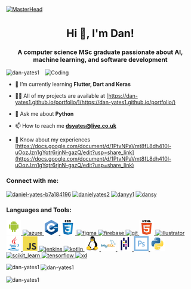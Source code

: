 [![MasterHead](https://linkedinbackground.com/download/1435/1435-Coding-Website-Layout.jpg)](https://dan-yates1.github.io/portfolio/)
<h1 align="center">Hi 👋, I'm Dan!</h1>
<h3 align="center">A computer science MSc graduate passionate about AI, machine learning, and software development</h3>

<img align="right" alt="Coding" width="400" src="https://external-content.duckduckgo.com/iu/?u=https%3A%2F%2Fmedia2.giphy.com%2Fmedia%2F11jacPItBsJDLa%2Fsource.gif&f=1&nofb=1&ipt=07c3a5a436a9d06cd72dd2b556eb2ca6f3ce3246d1232c9f39af56e75e21f487&ipo=images">

<p align="left"> <img src="https://komarev.com/ghpvc/?username=dan-yates1&label=Profile%20views&color=0e75b6&style=flat" alt="dan-yates1" /> </p>

- 🌱 I’m currently learning **Flutter, Dart and Keras**

- 👨‍💻 All of my projects are available at [https://dan-yates1.github.io/portfolio/](https://dan-yates1.github.io/portfolio/)

- 💬 Ask me about **Python**

- 📫 How to reach me **dsyates@live.co.uk**

- 📄 Know about my experiences [https://docs.google.com/document/d/1PtvNPaVmt8fL8dh410l-uOozJzn1gYqtr6rjnN-gazQ/edit?usp=share_link](https://docs.google.com/document/d/1PtvNPaVmt8fL8dh410l-uOozJzn1gYqtr6rjnN-gazQ/edit?usp=share_link)

<h3 align="left">Connect with me:</h3>
<p align="left">
<a href="https://linkedin.com/in/daniel-yates-b7a184196" target="blank"><img align="center" src="https://raw.githubusercontent.com/rahuldkjain/github-profile-readme-generator/master/src/images/icons/Social/linked-in-alt.svg" alt="daniel-yates-b7a184196" height="30" width="40" /></a>
<a href="https://kaggle.com/danielyates2" target="blank"><img align="center" src="https://raw.githubusercontent.com/rahuldkjain/github-profile-readme-generator/master/src/images/icons/Social/kaggle.svg" alt="danielyates2" height="30" width="40" /></a>
<a href="https://www.hackerrank.com/danyy1" target="blank"><img align="center" src="https://raw.githubusercontent.com/rahuldkjain/github-profile-readme-generator/master/src/images/icons/Social/hackerrank.svg" alt="danyy1" height="30" width="40" /></a>
<a href="https://www.leetcode.com/dansy" target="blank"><img align="center" src="https://raw.githubusercontent.com/rahuldkjain/github-profile-readme-generator/master/src/images/icons/Social/leet-code.svg" alt="dansy" height="30" width="40" /></a>
</p>

<h3 align="left">Languages and Tools:</h3>
<p align="left"> <a href="https://developer.android.com" target="_blank" rel="noreferrer"> <img src="https://raw.githubusercontent.com/devicons/devicon/master/icons/android/android-original-wordmark.svg" alt="android" width="40" height="40"/> </a> <a href="https://azure.microsoft.com/en-in/" target="_blank" rel="noreferrer"> <img src="https://www.vectorlogo.zone/logos/microsoft_azure/microsoft_azure-icon.svg" alt="azure" width="40" height="40"/> </a> <a href="https://www.w3schools.com/cpp/" target="_blank" rel="noreferrer"> <img src="https://raw.githubusercontent.com/devicons/devicon/master/icons/cplusplus/cplusplus-original.svg" alt="cplusplus" width="40" height="40"/> </a> <a href="https://www.w3schools.com/css/" target="_blank" rel="noreferrer"> <img src="https://raw.githubusercontent.com/devicons/devicon/master/icons/css3/css3-original-wordmark.svg" alt="css3" width="40" height="40"/> </a> <a href="https://www.figma.com/" target="_blank" rel="noreferrer"> <img src="https://www.vectorlogo.zone/logos/figma/figma-icon.svg" alt="figma" width="40" height="40"/> </a> <a href="https://firebase.google.com/" target="_blank" rel="noreferrer"> <img src="https://www.vectorlogo.zone/logos/firebase/firebase-icon.svg" alt="firebase" width="40" height="40"/> </a> <a href="https://git-scm.com/" target="_blank" rel="noreferrer"> <img src="https://www.vectorlogo.zone/logos/git-scm/git-scm-icon.svg" alt="git" width="40" height="40"/> </a> <a href="https://www.w3.org/html/" target="_blank" rel="noreferrer"> <img src="https://raw.githubusercontent.com/devicons/devicon/master/icons/html5/html5-original-wordmark.svg" alt="html5" width="40" height="40"/> </a> <a href="https://www.adobe.com/in/products/illustrator.html" target="_blank" rel="noreferrer"> <img src="https://www.vectorlogo.zone/logos/adobe_illustrator/adobe_illustrator-icon.svg" alt="illustrator" width="40" height="40"/> </a> <a href="https://www.java.com" target="_blank" rel="noreferrer"> <img src="https://raw.githubusercontent.com/devicons/devicon/master/icons/java/java-original.svg" alt="java" width="40" height="40"/> </a> <a href="https://developer.mozilla.org/en-US/docs/Web/JavaScript" target="_blank" rel="noreferrer"> <img src="https://raw.githubusercontent.com/devicons/devicon/master/icons/javascript/javascript-original.svg" alt="javascript" width="40" height="40"/> </a> <a href="https://www.jenkins.io" target="_blank" rel="noreferrer"> <img src="https://www.vectorlogo.zone/logos/jenkins/jenkins-icon.svg" alt="jenkins" width="40" height="40"/> </a> <a href="https://kotlinlang.org" target="_blank" rel="noreferrer"> <img src="https://www.vectorlogo.zone/logos/kotlinlang/kotlinlang-icon.svg" alt="kotlin" width="40" height="40"/> </a> <a href="https://www.linux.org/" target="_blank" rel="noreferrer"> <img src="https://raw.githubusercontent.com/devicons/devicon/master/icons/linux/linux-original.svg" alt="linux" width="40" height="40"/> </a> <a href="https://www.mysql.com/" target="_blank" rel="noreferrer"> <img src="https://raw.githubusercontent.com/devicons/devicon/master/icons/mysql/mysql-original-wordmark.svg" alt="mysql" width="40" height="40"/> </a> <a href="https://pandas.pydata.org/" target="_blank" rel="noreferrer"> <img src="https://raw.githubusercontent.com/devicons/devicon/2ae2a900d2f041da66e950e4d48052658d850630/icons/pandas/pandas-original.svg" alt="pandas" width="40" height="40"/> </a> <a href="https://www.photoshop.com/en" target="_blank" rel="noreferrer"> <img src="https://raw.githubusercontent.com/devicons/devicon/master/icons/photoshop/photoshop-line.svg" alt="photoshop" width="40" height="40"/> </a> <a href="https://www.python.org" target="_blank" rel="noreferrer"> <img src="https://raw.githubusercontent.com/devicons/devicon/master/icons/python/python-original.svg" alt="python" width="40" height="40"/> </a> <a href="https://scikit-learn.org/" target="_blank" rel="noreferrer"> <img src="https://upload.wikimedia.org/wikipedia/commons/0/05/Scikit_learn_logo_small.svg" alt="scikit_learn" width="40" height="40"/> </a> <a href="https://www.tensorflow.org" target="_blank" rel="noreferrer"> <img src="https://www.vectorlogo.zone/logos/tensorflow/tensorflow-icon.svg" alt="tensorflow" width="40" height="40"/> </a> <a href="https://www.adobe.com/products/xd.html" target="_blank" rel="noreferrer"> <img src="https://cdn.worldvectorlogo.com/logos/adobe-xd.svg" alt="xd" width="40" height="40"/> </a> </p>

<p><img align="left" src="https://github-readme-stats.vercel.app/api/top-langs?username=dan-yates1&show_icons=true&locale=en&layout=compact" alt="dan-yates1" /></p>

<p>&nbsp;<img align="center" src="https://github-readme-stats.vercel.app/api?username=dan-yates1&show_icons=true&locale=en" alt="dan-yates1" /></p>

<p><img align="center" src="https://github-readme-streak-stats.herokuapp.com/?user=dan-yates1&" alt="dan-yates1" /></p>
